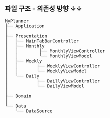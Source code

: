 
## 파일 구조 - 의존성 방향 ↓↓

<pre>
MyPlanner    
├── Application
│
├── Presentation 
│   ├── MainTabBarController 
│   ├── Monthly 
│   │        ├── MonthlyViewController 
│   │        └── MonthlyViewModel
│   ├── Weekly
│   │       ├── WeeklyViewController 
│   │       └── WeeklyViewModel
│   └── Daily 
│           ├── DaillyViewController 
│           └── DailyViewModel
│   
├── Domain 
│  
└── Data 
    └── DataSource 
<pre>
